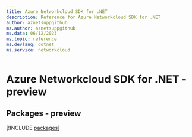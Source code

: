 ```yaml
---
title: Azure Networkcloud SDK for .NET
description: Reference for Azure Networkcloud SDK for .NET
author: aznetsuppgithub
ms.author: aznetsuppgithub
ms.data: 06/12/2023
ms.topic: reference
ms.devlang: dotnet
ms.service: networkcloud
---
```

# Azure Networkcloud SDK for .NET - preview
## Packages - preview
[!INCLUDE [packages](networkcloud-index.md)]